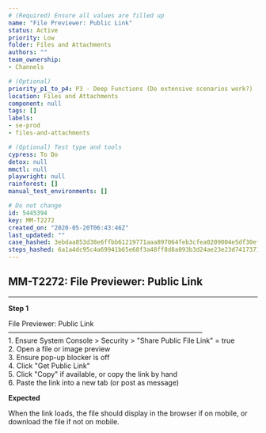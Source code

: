 ```yaml
---
# (Required) Ensure all values are filled up
name: "File Previewer: Public Link"
status: Active
priority: Low
folder: Files and Attachments
authors: ""
team_ownership: 
- Channels

# (Optional)
priority_p1_to_p4: P3 - Deep Functions (Do extensive scenarios work?)
location: Files and Attachments
component: null
tags: []
labels: 
- se-prod
- files-and-attachments

# (Optional) Test type and tools
cypress: To Do
detox: null
mmctl: null
playwright: null
rainforest: []
manual_test_environments: []

# Do not change
id: 5445394
key: MM-T2272
created_on: "2020-05-20T06:43:46Z"
last_updated: ""
case_hashed: 3ebdaa853d38e6ffbb61219771aaa897064feb3cfea0209004e5df30ef11fb7d3817cf220009782a11ec2bb308a4b5df
steps_hashed: 6a1a4dc95c4a69941b65e68f3a48ff8d8a893b3d24ae23e23d741737114cc59a3c9714c315e4ac9d555257ef03cf77cf
---
```


<!-- (Auto-generated) Based on frontmatter's "key" and "name" -->

## MM-T2272: File Previewer: Public Link

---

**Step 1**

File Previewer: Public Link\
————————————————————————————\
1\. Ensure System Console > Security > "Share Public File Link" = true\
2\. Open a file or image preview\
3\. Ensure pop-up blocker is off\
4\. Click "Get Public Link"\
5\. Click "Copy" if available, or copy the link by hand\
6\. Paste the link into a new tab (or post as message)

**Expected**

When the link loads, the file should display in the browser if on mobile, or download the file if not on mobile.
